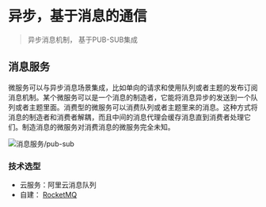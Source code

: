 # 异步，基于消息的通信
> 异步消息机制， 基于PUB-SUB集成


## 消息服务


微服务可以与异步消息场景集成，比如单向的请求和使用队列或者主题的发布订阅消息机制。某个微服务可以是一个消息的制造者，它能将消息异步的发送到一个队列或者主题里面。消费型的微服务可以消费队列或者主题里来的消息。这种方式将消息的制造者和消费者解耦，而且中间的消息代理会缓存消息直到消费者处理它们。制造消息的微服务对消费消息的微服务完全未知。

![消息服务/pub-sub](http://dockerone.com/uploads/article/20160710/068c8ef227f4f6823bce99afe71f7f9e.png)


### 技术选型

- 云服务：阿里云消息队列 
- 自建：    [RocketMQ](https://help.aliyun.com/document_detail/29532.html?spm=5176.7946988.229208.1.YJ6WR3) 


